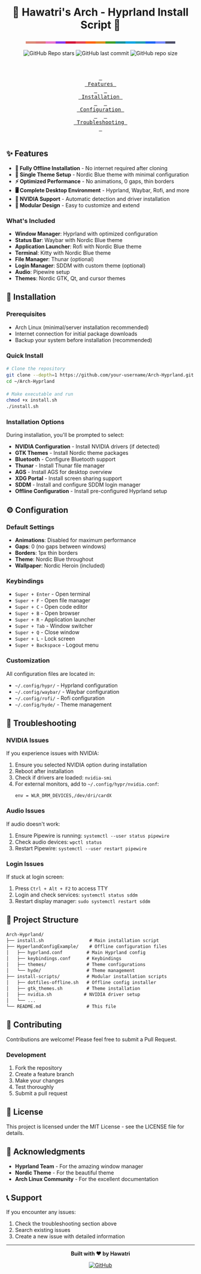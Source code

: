 <div align="center">

# 🚀 **Hawatri's Arch - Hyprland Install Script** 🚀

<p align="center">
  <img src="https://raw.githubusercontent.com/JaKooLit/Hyprland-Dots/main/assets/latte.png" width="400" />
</p>

![GitHub Repo stars](https://img.shields.io/github/stars/JaKooLit/Arch-Hyprland?style=for-the-badge&color=cba6f7) ![GitHub last commit](https://img.shields.io/github/last-commit/JaKooLit/Arch-Hyprland?style=for-the-badge&color=b4befe) ![GitHub repo size](https://img.shields.io/github/repo-size/JaKooLit/Arch-Hyprland?style=for-the-badge&color=cba6f7)

<br/>
</div>

<div align="center">
<br>
  <a href="#-features-"><kbd> <br> Features <br> </kbd></a>&ensp;&ensp;
  <a href="#-installation-"><kbd> <br> Installation <br> </kbd></a>&ensp;&ensp;
  <a href="#-configuration-"><kbd> <br> Configuration <br> </kbd></a>&ensp;&ensp;
  <a href="#-troubleshooting-"><kbd> <br> Troubleshooting <br> </kbd></a>
 </div><br>

## ✨ Features

- **🔄 Fully Offline Installation** - No internet required after cloning
- **🎨 Single Theme Setup** - Nordic Blue theme with minimal configuration
- **⚡ Optimized Performance** - No animations, 0 gaps, thin borders
- **🖥️ Complete Desktop Environment** - Hyprland, Waybar, Rofi, and more
- **🎯 NVIDIA Support** - Automatic detection and driver installation
- **🔧 Modular Design** - Easy to customize and extend

### What's Included

- **Window Manager**: Hyprland with optimized configuration
- **Status Bar**: Waybar with Nordic Blue theme
- **Application Launcher**: Rofi with Nordic Blue theme
- **Terminal**: Kitty with Nordic Blue theme
- **File Manager**: Thunar (optional)
- **Login Manager**: SDDM with custom theme (optional)
- **Audio**: Pipewire setup
- **Themes**: Nordic GTK, Qt, and cursor themes

## 🚀 Installation

### Prerequisites

- Arch Linux (minimal/server installation recommended)
- Internet connection for initial package downloads
- Backup your system before installation (recommended)

### Quick Install

```bash
# Clone the repository
git clone --depth=1 https://github.com/your-username/Arch-Hyprland.git ~/Arch-Hyprland
cd ~/Arch-Hyprland

# Make executable and run
chmod +x install.sh
./install.sh
```

### Installation Options

During installation, you'll be prompted to select:

- **NVIDIA Configuration** - Install NVIDIA drivers (if detected)
- **GTK Themes** - Install Nordic theme packages
- **Bluetooth** - Configure Bluetooth support
- **Thunar** - Install Thunar file manager
- **AGS** - Install AGS for desktop overview
- **XDG Portal** - Install screen sharing support
- **SDDM** - Install and configure SDDM login manager
- **Offline Configuration** - Install pre-configured Hyprland setup

## ⚙️ Configuration

### Default Settings

- **Animations**: Disabled for maximum performance
- **Gaps**: 0 (no gaps between windows)
- **Borders**: 1px thin borders
- **Theme**: Nordic Blue throughout
- **Wallpaper**: Nordic Heroin (included)

### Keybindings

- `Super + Enter` - Open terminal
- `Super + F` - Open file manager
- `Super + C` - Open code editor
- `Super + B` - Open browser
- `Super + R` - Application launcher
- `Super + Tab` - Window switcher
- `Super + Q` - Close window
- `Super + L` - Lock screen
- `Super + Backspace` - Logout menu

### Customization

All configuration files are located in:
- `~/.config/hypr/` - Hyprland configuration
- `~/.config/waybar/` - Waybar configuration
- `~/.config/rofi/` - Rofi configuration
- `~/.config/hyde/` - Theme management

## 🔧 Troubleshooting

### NVIDIA Issues

If you experience issues with NVIDIA:

1. Ensure you selected NVIDIA option during installation
2. Reboot after installation
3. Check if drivers are loaded: `nvidia-smi`
4. For external monitors, add to `~/.config/hypr/nvidia.conf`:
   ```
   env = WLR_DRM_DEVICES,/dev/dri/cardX
   ```

### Audio Issues

If audio doesn't work:

1. Ensure Pipewire is running: `systemctl --user status pipewire`
2. Check audio devices: `wpctl status`
3. Restart Pipewire: `systemctl --user restart pipewire`

### Login Issues

If stuck at login screen:

1. Press `Ctrl + Alt + F2` to access TTY
2. Login and check services: `systemctl status sddm`
3. Restart display manager: `sudo systemctl restart sddm`

## 📁 Project Structure

```
Arch-Hyprland/
├── install.sh                 # Main installation script
├── HyperlandConfigExample/    # Offline configuration files
│   ├── hyprland.conf         # Main Hyprland config
│   ├── keybindings.conf      # Keybindings
│   ├── themes/               # Theme configurations
│   └── hyde/                 # Theme management
├── install-scripts/          # Modular installation scripts
│   ├── dotfiles-offline.sh   # Offline config installer
│   ├── gtk_themes.sh         # Theme installation
│   ├── nvidia.sh            # NVIDIA driver setup
│   └── ...
└── README.md                 # This file
```

## 🤝 Contributing

Contributions are welcome! Please feel free to submit a Pull Request.

### Development

1. Fork the repository
2. Create a feature branch
3. Make your changes
4. Test thoroughly
5. Submit a pull request

## 📄 License

This project is licensed under the MIT License - see the LICENSE file for details.

## 🙏 Acknowledgments

- **Hyprland Team** - For the amazing window manager
- **Nordic Theme** - For the beautiful theme
- **Arch Linux Community** - For the excellent documentation

## 📞 Support

If you encounter any issues:

1. Check the troubleshooting section above
2. Search existing issues
3. Create a new issue with detailed information

---

<div align="center">

**Built with ❤️ by Hawatri**

[![GitHub](https://img.shields.io/badge/GitHub-100000?style=for-the-badge&logo=github&logoColor=white)](https://github.com/your-username)

</div> 
